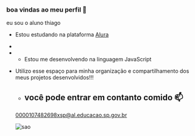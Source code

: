 ### boa vindas ao meu perfil 👻
eu sou o aluno thiago
- Estou estudando na plataforma [Alura]( https://cursos.alura.com.br )
-
-  - Estou me desenvolvendo na linguagem JavaScript
  
- Utilizo esse espaço para minha organização e compartilhamento dos meus projetos desenvolvidos!!!

  -  ## você pode entrar em contanto comido 📫

   0000107482698xsp@al.educacao.sp.gov.br






  ![sao](https://media.tenor.com/1240Fm0tpuAAAAAM/bandeira-do-s%C3%A3o-paulo-s%C3%A3o-paulo-fc.gif )


